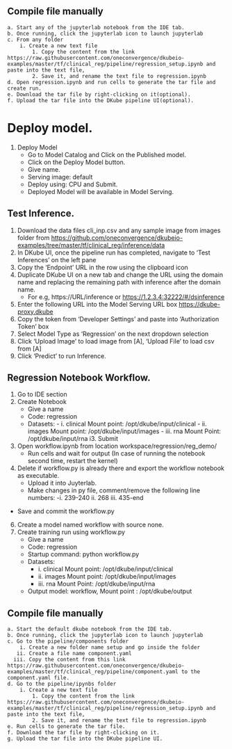 ## Compile file manually

```
a. Start any of the jupyterlab notebook from the IDE tab.
b. Once running, click the jupyterlab icon to launch jupyterlab
c. From any folder
    i. Create a new text file
        1. Copy the content from the link https://raw.githubusercontent.com/oneconvergence/dkubeio-examples/master/tf/clinical_reg/pipeline/regression_setup.ipynb and paste into the text file,
        2. Save it, and rename the text file to regression.ipynb
d. Open regression.ipynb and run cells to generate the tar file and create run.
e. Download the tar file by right-clicking on it(optional).
f. Upload the tar file into the DKube pipeline UI(optional).

```



# Deploy model.
1. Deploy Model 
   -  Go to Model Catalog and Click on the Published model.
   -  Click on the Deploy Model button. 
   -  Give name. 
   -  Serving image: default 
   -  Deploy using: CPU and Submit. 
   -  Deployed Model will be available in Model Serving.

## Test Inference.

1. Download the data files cli_inp.csv and any sample image from images folder from https://github.com/oneconvergence/dkubeio-examples/tree/master/tf/clinical_reg/inference/data
2. In DKube UI, once the pipeline run has completed, navigate to ‘Test Inferences’ on the left pane
3. Copy the ‘Endpoint’ URL in the row using the clipboard icon
4. Duplicate DKube UI on a new tab and change the URL using the domain name and replacing the remaining path with inference after the domain name. 
   - For e.g, https://URL/inference or  https://1.2.3.4:32222/#/dsinference
5. Enter the following URL into the Model Serving URL box https://dkube-proxy.dkube
6. Copy the token from ‘Developer Settings’ and paste into ‘Authorization Token’ box
7. Select Model Type as ‘Regression’ on the next dropdown selection
8. Click ‘Upload Image’ to load image from [A], ‘Upload File’ to load csv from [A]
9. Click ‘Predict’ to run Inference.

## Regression Notebook Workflow.

1. Go to IDE section
2. Create Notebook 
   - Give a name 
   - Code: regression
   - Datasets: 
         - i.   clinical Mount point: /opt/dkube/input/clinical 
         - ii.  images Mount point: /opt/dkube/input/images 
         - iii. rna Mount Point: /opt/dkube/input/rna
i3. Submit
4. Open workflow.ipynb from location workspace/regression/reg_demo/ 
   - Run cells and wait for output (In case of running the notebook second time, restart the kernel)
5. Delete if workflow.py is already there and export the workflow notebook as executable. 
   - Upload it into Juyterlab. 
   - Make changes in py file, comment/remove the following line numbers: 
        -i. 239-240
        ii. 268 
        iii. 435-end 
  -  Save and commit the workflow.py
6. Create a model named workflow with source none.
7. Create training run using workflow.py 
   - Give a name 
   - Code: regression 
   - Startup command: python workflow.py 
   - Datasets: 
        - i.   clinical Mount point: /opt/dkube/input/clinical 
        - ii.  images Mount point: /opt/dkube/input/images 
        - iii. rna Mount Point: /opt/dkube/input/rna 
   - Output model: workflow, Mount point : /opt/dkube/output

## Compile file manually

```
a. Start the default dkube notebook from the IDE tab.
b. Once running, click the jupyterlab icon to launch jupyterlab
c. Go to the pipeline/components folder
    i. Create a new folder name setup and go inside the folder
   ii. Create a file name component.yaml
  iii. Copy the content from this link https://raw.githubusercontent.com/oneconvergence/dkubeio-examples/master/tf/clinical_reg/pipeline/component.yaml to the component.yaml file.
d. Go to the pipeline/ipynbs folder
    i. Create a new text file
        1. Copy the content from the link https://raw.githubusercontent.com/oneconvergence/dkubeio-examples/master/tf/clinical_reg/pipeline/regression_setup.ipynb and paste into the text file,
        2. Save it, and rename the text file to regression.ipynb
e. Run cells to generate the tar file.
f. Download the tar file by right-clicking on it.
g. Upload the tar file into the DKube pipeline UI.

```

